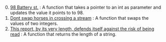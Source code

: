 0. [ 98 Battery st.](./0-reset_to_98.c) : A function that takes a pointer to an int as parameter and updates the value it points to to 98.
1. [Dont swap horses in crossing a stream](./1-swap.c) : A function that swaps the values of two integers.
2. [This report, by its very length, defends itself against the risk of being read](./2-strlen.c) : A function that returns the length of a string.

